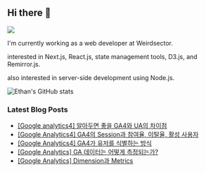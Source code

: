 ## Hi there 👋
<a href="https://steadyg.tistory.com/" target="_blank"><img src="https://img.shields.io/badge/BLOG-000000?style=flat&logo=tistory&logoColor=ffffff"/></a>

I'm currently working as a web developer at Weirdsector.

interested in Next.js, React.js, state management tools, D3.js, and Remirror.js.


also interested in server-side development using Node.js.

![Ethan's GitHub stats](https://github-readme-stats.vercel.app/api?username=ethandeveloper2&theme=dark&show_icons=true)
<!--
**ethandeveloper2/ethandeveloper2** is a ✨ _special_ ✨ repository because its `README.md` (this file) appears on your GitHub profile.

Here are some ideas to get you started:

- 🔭 I’m currently working on ...
- 🌱 I’m currently learning ...
- 👯 I’m looking to collaborate on ...
- 🤔 I’m looking for help with ...
- 💬 Ask me about ...
- 📫 How to reach me: ...
- 😄 Pronouns: ...
- ⚡ Fun fact: ...
-->
### Latest Blog Posts

- [[Google analytics4] 알아두면 좋을 GA4와 UA의 차이점](https://steadyg.tistory.com/60)
- [[Google Analytics4] GA4의 Session과 참여율, 이탈율, 활성 사용자](https://steadyg.tistory.com/59)
- [[Google Analytics4] GA4가 유저를 식별하는 방식](https://steadyg.tistory.com/58)
- [[Google Analytics] GA 데이터는 어떻게 측정되는가?](https://steadyg.tistory.com/57)
- [[Google Analytics] Dimension과 Metrics](https://steadyg.tistory.com/56)

